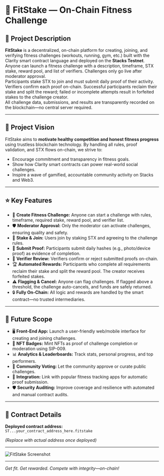 # 🏅 FitStake — On-Chain Fitness Challenge

## 📜 Project Description

**FitStake** is a decentralized, on-chain platform for creating, joining, and verifying fitness challenges (workouts, running, gym, etc.) built with the Clarity smart contract language and deployed on the **Stacks Testnet**.  
Anyone can launch a fitness challenge with a description, timeframe, STX stake, reward pool, and list of verifiers. Challenges only go live after moderator approval.  
Participants stake STX to join and must submit daily proof of their activity. Verifiers confirm each proof on-chain. Successful participants reclaim their stake and split the reward; failed or incomplete attempts result in forfeited stakes to the challenge creator.  
All challenge data, submissions, and results are transparently recorded on the blockchain—no central server required.

---

## 🔭 Project Vision

FitStake aims to **motivate healthy competition and honest fitness progress** using trustless blockchain technology. By handling all rules, proof validation, and STX flows on-chain, we strive to:

- Encourage commitment and transparency in fitness goals.
- Show how Clarity smart contracts can power real-world social challenges.
- Inspire a wave of gamified, accountable community activity on Stacks and Web3.

---

## ⭐ Key Features

- 🏁 **Create Fitness Challenge:** Anyone can start a challenge with rules, timeframe, required stake, reward pool, and verifier list.
- 🛡️ **Moderator Approval:** Only the moderator can activate challenges, ensuring quality and safety.
- 💪 **Stake & Join:** Users join by staking STX and agreeing to the challenge rules.
- 📸 **Submit Proof:** Participants submit daily hashes (e.g., photo/device proof) as evidence of completion.
- 👀 **Verifier Review:** Verifiers confirm or reject submitted proofs on-chain.
- 🏆 **Automated Rewards:** Participants who complete all requirements reclaim their stake and split the reward pool. The creator receives forfeited stakes.
- ⚠️ **Flagging & Cancel:** Anyone can flag challenges. If flagged above a threshold, the challenge auto-cancels, and funds are safely returned.
- 🔒 **Fully On-Chain:** All logic and rewards are handled by the smart contract—no trusted intermediaries.

---

## 🚀 Future Scope

- 🖥️ **Front-End App:** Launch a user-friendly web/mobile interface for creating and joining challenges.
- 🏅 **NFT Badges:** Mint NFTs as proof of challenge completion or moderation using SIP-009.
- 📊 **Analytics & Leaderboards:** Track stats, personal progress, and top performers.
- 👥 **Community Voting:** Let the community approve or curate public challenges.
- 🔗 **Integration:** Link with popular fitness tracking apps for automatic proof submission.
- 🛡️ **Security Auditing:** Improve coverage and resilience with automated and manual contract audits.

---

## 📄 Contract Details

**Deployed contract address:**  
`ST...your_contract_address_here.fitstake`

*(Replace with actual address once deployed)*

---

![FitStake Screenshot](https://i.ibb.co/QSBFHwT/fitstake.png)

---

*Get fit. Get rewarded. Compete with integrity—on-chain!*
